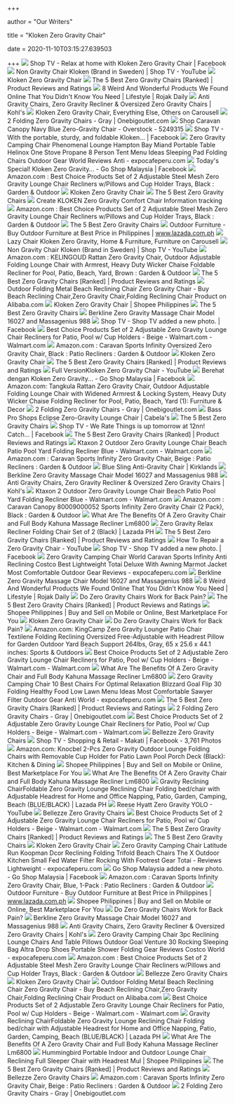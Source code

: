 +++
        
author = "Our Writers"
        
title = "Kloken Zero Gravity Chair"
        
date = 2020-11-10T03:15:27.639503
        
+++
[ ![](https://lookaside.fbsbx.com/lookaside/crawler/media/?media_id=421717538386912&get_thumbnail=1)](https://lookaside.fbsbx.com/lookaside/crawler/media/?media_id=421717538386912&get_thumbnail=1) Shop TV - Relax at home with Kloken Zero Gravity Chair | Facebook
[ ![](https://i.ytimg.com/vi/gH2zLvl4q2w/maxresdefault.jpg)](https://i.ytimg.com/vi/gH2zLvl4q2w/maxresdefault.jpg) Non Gravity Chair Kloken (Brand in Sweden) | Shop TV - YouTube
[ ![](https://www.shoptv.com.ph/media/catalog/product/cache/1/thumbnail/600x/6dcdb3bec3b7d3d8fa2d31ce95a0090e/k/l/kloken_602187-06.18.19_1.jpg)](https://www.shoptv.com.ph/media/catalog/product/cache/1/thumbnail/600x/6dcdb3bec3b7d3d8fa2d31ce95a0090e/k/l/kloken_602187-06.18.19_1.jpg) Kloken Zero Gravity Chair
[ ![](https://m.media-amazon.com/images/I/41eMc65Ve7L.jpg)](https://m.media-amazon.com/images/I/41eMc65Ve7L.jpg) The 5 Best Zero Gravity Chairs [Ranked] | Product Reviews and Ratings
[ ![](https://d3avoj45mekucs.cloudfront.net/rojakdaily/media/marcus-images/entertainment/musicians/20031819_20170217180327.jpg)](https://d3avoj45mekucs.cloudfront.net/rojakdaily/media/marcus-images/entertainment/musicians/20031819_20170217180327.jpg) 8 Weird And Wonderful Products We Found Online That You Didn't Know You  Need | Lifestyle | Rojak Daily
[ ![](https://media.kohlsimg.com/is/image/kohls/3945657_Brown?wid=500&hei=500&op_sharpen=1)](https://media.kohlsimg.com/is/image/kohls/3945657_Brown?wid=500&hei=500&op_sharpen=1) Anti Gravity Chairs, Zero Gravity Recliner & Oversized Zero Gravity Chairs  | Kohl's
[ ![](https://media.karousell.com/media/photos/products/2017/09/13/kloken_zero_gravity_chair_1505279756_1cd20b14.jpg)](https://media.karousell.com/media/photos/products/2017/09/13/kloken_zero_gravity_chair_1505279756_1cd20b14.jpg) Kloken Zero Gravity Chair, Everything Else, Others on Carousell
[ ![](https://onebigoutlet.com/media/catalog/product/cache/1/image/1200x1200/9df78eab33525d08d6e5fb8d27136e95/0/1/014-hg-14078_2_6.jpg)](https://onebigoutlet.com/media/catalog/product/cache/1/image/1200x1200/9df78eab33525d08d6e5fb8d27136e95/0/1/014-hg-14078_2_6.jpg) 2 Folding Zero Gravity Chairs - Gray | Onebigoutlet.com
[ ![](https://ak1.ostkcdn.com/images/products/5249315/Caravan-Canopy-Navy-Blue-Zero-Gravity-Chair-6283ad96-9ef1-46f2-9e46-a138ad341a02.jpg)](https://ak1.ostkcdn.com/images/products/5249315/Caravan-Canopy-Navy-Blue-Zero-Gravity-Chair-6283ad96-9ef1-46f2-9e46-a138ad341a02.jpg) Shop Caravan Canopy Navy Blue Zero-Gravity Chair - Overstock - 5249315
[ ![](https://lookaside.fbsbx.com/lookaside/crawler/media/?media_id=2667089716676084)](https://lookaside.fbsbx.com/lookaside/crawler/media/?media_id=2667089716676084) Shop TV - With the portable, sturdy, and foldable Kloken... | Facebook
[ ![](https://www.expocafeperu.com/w/2020/04/zero-gravity-camping-chair-phenomenal-lounge-hampton-bay-miand-portable-table-helinox-one-stove-propane-8-person-tent-menu-ideas-sleeping-pad-folding-chairs.jpg)](https://www.expocafeperu.com/w/2020/04/zero-gravity-camping-chair-phenomenal-lounge-hampton-bay-miand-portable-table-helinox-one-stove-propane-8-person-tent-menu-ideas-sleeping-pad-folding-chairs.jpg) Zero Gravity Camping Chair Phenomenal Lounge Hampton Bay Miand Portable  Table Helinox One Stove Propane 8 Person Tent Menu Ideas Sleeping Pad  Folding Chairs Outdoor Gear World Reviews Anti - expocafeperu.com
[ ![](https://lookaside.fbsbx.com/lookaside/crawler/media/?media_id=1987821231476726)](https://lookaside.fbsbx.com/lookaside/crawler/media/?media_id=1987821231476726) Today's Special! Kloken Zero Gravity... - Go Shop Malaysia | Facebook
[ ![](https://m.media-amazon.com/images/I/8119Pi+a1GL._AC_UL400_.jpg)](https://m.media-amazon.com/images/I/8119Pi+a1GL._AC_UL400_.jpg) Amazon.com : Best Choice Products Set of 2 Adjustable Steel Mesh Zero  Gravity Lounge Chair Recliners w/Pillows and Cup Holder Trays, Black :  Garden & Outdoor
[ ![](https://www.shoptv.com.ph/media/wysiwyg/productdesc/kloken_infographic_2.jpg)](https://www.shoptv.com.ph/media/wysiwyg/productdesc/kloken_infographic_2.jpg) Kloken Zero Gravity Chair
[ ![](https://specials-images.forbesimg.com/imageserve/5e9f903ddea8300007de881b/960x0.jpg?fit=scale)](https://specials-images.forbesimg.com/imageserve/5e9f903ddea8300007de881b/960x0.jpg?fit=scale) The 5 Best Zero Gravity Chairs
[ ![](https://lh3.googleusercontent.com/proxy/rh1dFEeCndywtx9kPwe7N3z_dUs6w3T_mr1pszHBei3CLeYaRA5VTLoVUHpVqq1AL2MbDRGNq5Y5PLllpRN_0DQjGsJ3ysqIdp1sKldGOu6GqQ84BQSZ-OfAkGcs4YgiC1izDl6pl4tSM2BWcAdVqbyPsVbGQA2jRjeuDn97-HkQENhhmOBS9oNdZh93GcxTZ-OxFdXidg4=w1200-h630-p-k-no-nu)](https://lh3.googleusercontent.com/proxy/rh1dFEeCndywtx9kPwe7N3z_dUs6w3T_mr1pszHBei3CLeYaRA5VTLoVUHpVqq1AL2MbDRGNq5Y5PLllpRN_0DQjGsJ3ysqIdp1sKldGOu6GqQ84BQSZ-OfAkGcs4YgiC1izDl6pl4tSM2BWcAdVqbyPsVbGQA2jRjeuDn97-HkQENhhmOBS9oNdZh93GcxTZ-OxFdXidg4=w1200-h630-p-k-no-nu)  Create KLOKEN Zero Gravity Comfort Chair Information tracking
[ ![](https://m.media-amazon.com/images/I/61XEou94cLL._AC_UL400_.jpg)](https://m.media-amazon.com/images/I/61XEou94cLL._AC_UL400_.jpg) Amazon.com : Best Choice Products Set of 2 Adjustable Steel Mesh Zero  Gravity Lounge Chair Recliners w/Pillows and Cup Holder Trays, Black :  Garden & Outdoor
[ ![](https://specials-images.forbesimg.com/imageserve/5e9f90a0dea8300007de881e/960x0.jpg?fit=scale)](https://specials-images.forbesimg.com/imageserve/5e9f90a0dea8300007de881e/960x0.jpg?fit=scale) The 5 Best Zero Gravity Chairs
[ ![](https://ph-test-11.slatic.net/p/557a16b69bdafacc09aa20d83407e39b.jpg)](https://ph-test-11.slatic.net/p/557a16b69bdafacc09aa20d83407e39b.jpg) Outdoor Furniture - Buy Outdoor Furniture at Best Price in Philippines |  www.lazada.com.ph
[ ![](https://media.karousell.com/media/photos/products/2017/09/10/lazy_chair_kloken_zero_gravity_1505010690_c753a3a0.jpg)](https://media.karousell.com/media/photos/products/2017/09/10/lazy_chair_kloken_zero_gravity_1505010690_c753a3a0.jpg) Lazy Chair Kloken Zero Gravity, Home & Furniture, Furniture on Carousell
[ ![](https://i.ytimg.com/vi/gH2zLvl4q2w/hqdefault.jpg)](https://i.ytimg.com/vi/gH2zLvl4q2w/hqdefault.jpg) Non Gravity Chair Kloken (Brand in Sweden) | Shop TV - YouTube
[ ![](https://images-na.ssl-images-amazon.com/images/I/61FyjfI3jxL._AC_SY450_.jpg)](https://images-na.ssl-images-amazon.com/images/I/61FyjfI3jxL._AC_SY450_.jpg) Amazon.com : KELINGOUD Rattan Zero Gravity Chair, Outdoor Adjustable  Folding Lounge Chair with Armrest, Heavy Duty Wicker Chaise Foldable  Recliner for Pool, Patio, Beach, Yard, Brown : Garden & Outdoor
[ ![](https://m.media-amazon.com/images/I/41uaF3wCmlL.jpg)](https://m.media-amazon.com/images/I/41uaF3wCmlL.jpg) The 5 Best Zero Gravity Chairs [Ranked] | Product Reviews and Ratings
[ ![](https://sc01.alicdn.com/kf/HTB1P3AWhrsrBKNjSZFpq6AXhFXaP.jpg)](https://sc01.alicdn.com/kf/HTB1P3AWhrsrBKNjSZFpq6AXhFXaP.jpg) Outdoor Folding Metal Beach Reclining Chair Zero Gravity Chair - Buy Beach  Reclining Chair,Zero Gravity Chair,Folding Reclining Chair Product on  Alibaba.com
[ ![](https://cf.shopee.ph/file/335f524b1accfcfe6216eb724a2accdb)](https://cf.shopee.ph/file/335f524b1accfcfe6216eb724a2accdb) Kloken Zero Gravity Chair | Shopee Philippines
[ ![](https://thumbor.forbes.com/thumbor/fit-in/1200x0/filters%3Aformat%28jpg%29/https%3A%2F%2Fspecials-images.forbesimg.com%2Fimageserve%2F5e9f900cdea8300007de8818%2F0x0.jpg)](https://thumbor.forbes.com/thumbor/fit-in/1200x0/filters%3Aformat%28jpg%29/https%3A%2F%2Fspecials-images.forbesimg.com%2Fimageserve%2F5e9f900cdea8300007de8818%2F0x0.jpg) The 5 Best Zero Gravity Chairs
[ ![](https://i5.walmartimages.com/asr/3b67ff55-2e0e-436a-8809-39b901b4edd3_1.853839b055c240c0d31f9b8952f6c727.jpeg?odnWidth%20u003d180%20u0026odnHeight%20u003d180%20u0026odnBg%20u003dffffff)](https://i5.walmartimages.com/asr/3b67ff55-2e0e-436a-8809-39b901b4edd3_1.853839b055c240c0d31f9b8952f6c727.jpeg?odnWidth%20u003d180%20u0026odnHeight%20u003d180%20u0026odnBg%20u003dffffff) Berkline Zero Gravity Massage Chair Model 16027 and Massagenius 988
[ ![](https://lookaside.fbsbx.com/lookaside/crawler/media/?media_id=3396266837091698)](https://lookaside.fbsbx.com/lookaside/crawler/media/?media_id=3396266837091698) Shop TV - Shop TV added a new photo. | Facebook
[ ![](https://i5.walmartimages.com/asr/3dd44a1f-9e08-4315-bbcd-ea4bd1818336_1.8047fbdbc80f28db6894805846f17eb9.jpeg?odnWidth=612&odnHeight=612&odnBg=ffffff)](https://i5.walmartimages.com/asr/3dd44a1f-9e08-4315-bbcd-ea4bd1818336_1.8047fbdbc80f28db6894805846f17eb9.jpeg?odnWidth=612&odnHeight=612&odnBg=ffffff) Best Choice Products Set of 2 Adjustable Zero Gravity Lounge Chair  Recliners for Patio, Pool w/ Cup Holders - Beige - Walmart.com - Walmart.com
[ ![](https://m.media-amazon.com/images/S/aplus-media/vc/08b2b097-d7f3-4d93-afd2-549a8eaf6cf1._SL300__.jpg)](https://m.media-amazon.com/images/S/aplus-media/vc/08b2b097-d7f3-4d93-afd2-549a8eaf6cf1._SL300__.jpg) Amazon.com : Caravan Sports Infinity Oversized Zero Gravity Chair, Black :  Patio Recliners : Garden & Outdoor
[ ![](https://www.shoptv.com.ph/media/catalog/product/cache/1/thumbnail/600x/6dcdb3bec3b7d3d8fa2d31ce95a0090e/k/l/kloken-602187-3_2.jpg)](https://www.shoptv.com.ph/media/catalog/product/cache/1/thumbnail/600x/6dcdb3bec3b7d3d8fa2d31ce95a0090e/k/l/kloken-602187-3_2.jpg) Kloken Zero Gravity Chair
[ ![](https://m.media-amazon.com/images/I/51M6ePtoZZL.jpg)](https://m.media-amazon.com/images/I/51M6ePtoZZL.jpg) The 5 Best Zero Gravity Chairs [Ranked] | Product Reviews and Ratings
[ ![](https://i.ytimg.com/vi/YdIDL10fHa8/mqdefault.jpg)](https://i.ytimg.com/vi/YdIDL10fHa8/mqdefault.jpg) Full VersionKloken Zero Gravity Chair  - YouTube
[ ![](https://lookaside.fbsbx.com/lookaside/crawler/media/?media_id=1926581614267355)](https://lookaside.fbsbx.com/lookaside/crawler/media/?media_id=1926581614267355) Berehat dengan Kloken Zero Gravity... - Go Shop Malaysia | Facebook
[ ![](https://images-na.ssl-images-amazon.com/images/I/71Cm2rrxYfL._AC_SL1200_.jpg)](https://images-na.ssl-images-amazon.com/images/I/71Cm2rrxYfL._AC_SL1200_.jpg) Amazon.com: Tangkula Rattan Zero Gravity Chair, Outdoor Adjustable Folding  Lounge Chair with Widened Armrest & Locking System, Heavy Duty Wicker  Chaise Folding Recliner for Pool, Patio, Beach, Yard (1): Furniture & Decor
[ ![](https://onebigoutlet.com/media/catalog/product/cache/1/image/1200x1200/9df78eab33525d08d6e5fb8d27136e95/0/1/014-hg-14078_1_9.jpg)](https://onebigoutlet.com/media/catalog/product/cache/1/image/1200x1200/9df78eab33525d08d6e5fb8d27136e95/0/1/014-hg-14078_1_9.jpg) 2 Folding Zero Gravity Chairs - Gray | Onebigoutlet.com
[ ![](https://basspro.scene7.com/is/image/BassPro/2645303_100199723_is)](https://basspro.scene7.com/is/image/BassPro/2645303_100199723_is) Bass Pro Shops Eclipse Zero-Gravity Lounge Chair | Cabela's
[ ![](https://thumbor.forbes.com/thumbor/711x711/https://specials-images.forbesimg.com/imageserve/5e9f91ca8c2caa0006e70b7b/960x0.jpg?fit=scale)](https://thumbor.forbes.com/thumbor/711x711/https://specials-images.forbesimg.com/imageserve/5e9f91ca8c2caa0006e70b7b/960x0.jpg?fit=scale) The 5 Best Zero Gravity Chairs
[ ![](https://lookaside.fbsbx.com/lookaside/crawler/media/?media_id=2651255871592802)](https://lookaside.fbsbx.com/lookaside/crawler/media/?media_id=2651255871592802) Shop TV - We Rate Things is up tomorrow at 12nn! Catch... | Facebook
[ ![](https://m.media-amazon.com/images/I/41mHBZJZbgL.jpg)](https://m.media-amazon.com/images/I/41mHBZJZbgL.jpg) The 5 Best Zero Gravity Chairs [Ranked] | Product Reviews and Ratings
[ ![](https://i5.walmartimages.com/asr/b9fa906c-f727-41b6-9779-e88e5a2da61c_1.48aa4e93b88a680cc6c23c3cf56ebc1b.jpeg)](https://i5.walmartimages.com/asr/b9fa906c-f727-41b6-9779-e88e5a2da61c_1.48aa4e93b88a680cc6c23c3cf56ebc1b.jpeg) Ktaxon 2 Outdoor Zero Gravity Lounge Chair Beach Patio Pool Yard Folding  Recliner Blue - Walmart.com - Walmart.com
[ ![](https://images-na.ssl-images-amazon.com/images/I/81DGybUYwOL.__AC_SY300_QL70_ML2_.jpg)](https://images-na.ssl-images-amazon.com/images/I/81DGybUYwOL.__AC_SY300_QL70_ML2_.jpg) Amazon.com : Caravan Sports Infinity Zero Gravity Chair, Beige : Patio  Recliners : Garden & Outdoor
[ ![](https://images.kirklands.com/is/image/Kirklands/181641?$tProduct$)](https://images.kirklands.com/is/image/Kirklands/181641?$tProduct$) Blue Sling Anti-Gravity Chair | Kirklands
[ ![](https://www.goldenteak.com/pub/media/catalog/product/cache/d34277c7c8b4e7f8dad76619a52772d5/l/d/ld-1500-rts-1a-stacked-gtwm.jpg)](https://www.goldenteak.com/pub/media/catalog/product/cache/d34277c7c8b4e7f8dad76619a52772d5/l/d/ld-1500-rts-1a-stacked-gtwm.jpg) Berkline Zero Gravity Massage Chair Model 16027 and Massagenius 988
[ ![](https://media.kohlsimg.com/is/image/kohls/3945659_Aqua?wid=500&hei=500&op_sharpen=1)](https://media.kohlsimg.com/is/image/kohls/3945659_Aqua?wid=500&hei=500&op_sharpen=1) Anti Gravity Chairs, Zero Gravity Recliner & Oversized Zero Gravity Chairs  | Kohl's
[ ![](https://i5.walmartimages.com/asr/de888692-c3ee-44b1-9c32-82f96ca30a01_1.d9a14e3c76776055f902b218ad590115.jpeg)](https://i5.walmartimages.com/asr/de888692-c3ee-44b1-9c32-82f96ca30a01_1.d9a14e3c76776055f902b218ad590115.jpeg) Ktaxon 2 Outdoor Zero Gravity Lounge Chair Beach Patio Pool Yard Folding  Recliner Blue - Walmart.com - Walmart.com
[ ![](https://images-na.ssl-images-amazon.com/images/I/718LZEI3cdL._AC_SL1500_.jpg)](https://images-na.ssl-images-amazon.com/images/I/718LZEI3cdL._AC_SL1500_.jpg) Amazon.com : Caravan Canopy 80009000052 Sports Infinity Zero Gravity Chair  (2 Pack), Black : Garden & Outdoor
[ ![](https://www.artsychicksrule.com/wp-content/uploads/2014/03/Chalk-Painted-Upholstered-Chair-Makeover-After-Styled-artsychicksrule.com-paintedupholstery-chalkpaint-diy-634x1000.jpg)](https://www.artsychicksrule.com/wp-content/uploads/2014/03/Chalk-Painted-Upholstered-Chair-Makeover-After-Styled-artsychicksrule.com-paintedupholstery-chalkpaint-diy-634x1000.jpg) What Are The Benefits Of A Zero Gravity Chair and Full Body Kahuna Massage  Recliner Lm6800
[ ![](https://ph-test-11.slatic.net/original/be980d773bebbcfcc5137195159d5136.jpg)](https://ph-test-11.slatic.net/original/be980d773bebbcfcc5137195159d5136.jpg) Zero Gravity Relax Recliner Folding Chair Set of 2 (Black) | Lazada PH
[ ![](https://www.top5reviewed.com/wp-content/uploads/2018/07/armchair-1.png)](https://www.top5reviewed.com/wp-content/uploads/2018/07/armchair-1.png) The 5 Best Zero Gravity Chairs [Ranked] | Product Reviews and Ratings
[ ![](https://i.ytimg.com/vi/71cerqB7Lwg/hqdefault.jpg)](https://i.ytimg.com/vi/71cerqB7Lwg/hqdefault.jpg) How To Repair a Zero Gravity Chair - YouTube
[ ![](https://lookaside.fbsbx.com/lookaside/crawler/media/?media_id=3334877589897290)](https://lookaside.fbsbx.com/lookaside/crawler/media/?media_id=3334877589897290) Shop TV - Shop TV added a new photo. | Facebook
[ ![](https://www.expocafeperu.com/w/2020/04/zero-gravity-camping-chair-world-caravan-sports-infinity-anti-reclining-costco-best-lightweight-totai-deluxe-with-awning-marmot-jacket-most-comfortable-1092x1201.jpg)](https://www.expocafeperu.com/w/2020/04/zero-gravity-camping-chair-world-caravan-sports-infinity-anti-reclining-costco-best-lightweight-totai-deluxe-with-awning-marmot-jacket-most-comfortable-1092x1201.jpg) Zero Gravity Camping Chair World Caravan Sports Infinity Anti Reclining  Costco Best Lightweight Totai Deluxe With Awning Marmot Jacket Most  Comfortable Outdoor Gear Reviews - expocafeperu.com
[ ![](https://cdn.shopify.com/s/files/1/0243/8127/products/Blue_Wool_Armchair_4_1024x1024.jpg?v%20u003d1490868446)](https://cdn.shopify.com/s/files/1/0243/8127/products/Blue_Wool_Armchair_4_1024x1024.jpg?v%20u003d1490868446) Berkline Zero Gravity Massage Chair Model 16027 and Massagenius 988
[ ![](https://d3avoj45mekucs.cloudfront.net/rojakdaily/media/marcus-images/entertainment/musicians/20031420_20170210110504.jpg)](https://d3avoj45mekucs.cloudfront.net/rojakdaily/media/marcus-images/entertainment/musicians/20031420_20170210110504.jpg) 8 Weird And Wonderful Products We Found Online That You Didn't Know You  Need | Lifestyle | Rojak Daily
[ ![](https://i.ytimg.com/vi/HbhNeeCmmrU/maxresdefault.jpg)](https://i.ytimg.com/vi/HbhNeeCmmrU/maxresdefault.jpg) Do Zero Gravity Chairs Work for Back Pain?
[ ![](https://m.media-amazon.com/images/I/5132QJVys-L.jpg)](https://m.media-amazon.com/images/I/5132QJVys-L.jpg) The 5 Best Zero Gravity Chairs [Ranked] | Product Reviews and Ratings
[ ![](https://cf.shopee.ph/file/25043a9d6c99824c7fb394bad8cd20ec_tn)](https://cf.shopee.ph/file/25043a9d6c99824c7fb394bad8cd20ec_tn) Shopee Philippines | Buy and Sell on Mobile or Online, Best Marketplace For  You
[ ![](https://www.shoptv.com.ph/media/catalog/product/cache/1/thumbnail/600x/6dcdb3bec3b7d3d8fa2d31ce95a0090e/6/0/602187-2.jpg)](https://www.shoptv.com.ph/media/catalog/product/cache/1/thumbnail/600x/6dcdb3bec3b7d3d8fa2d31ce95a0090e/6/0/602187-2.jpg) Kloken Zero Gravity Chair
[ ![](https://www.inversionexpert.com/wp-content/uploads/2015/05/zero-gravity-chair.jpg)](https://www.inversionexpert.com/wp-content/uploads/2015/05/zero-gravity-chair.jpg) Do Zero Gravity Chairs Work for Back Pain?
[ ![](https://images-na.ssl-images-amazon.com/images/I/71d-1wBjboL._AC_SL1390_.jpg)](https://images-na.ssl-images-amazon.com/images/I/71d-1wBjboL._AC_SL1390_.jpg) Amazon.com: KingCamp Zero Gravity Lounger Patio Chair Textilene Folding  Reclining Oversized Free-Adjustable with Headrest Pillow for Garden Outdoor  Yard Beach Support 264lbs, Gray, 65 x 25.6 x 44.1 inches: Sports & Outdoors
[ ![](https://i5.walmartimages.com/asr/ca448358-aef7-4077-857f-bb17dfcc6a54_1.ff8a01385edd7408dc95f25bb60af23b.jpeg?odnWidth=282&odnHeight=282&odnBg=ffffff)](https://i5.walmartimages.com/asr/ca448358-aef7-4077-857f-bb17dfcc6a54_1.ff8a01385edd7408dc95f25bb60af23b.jpeg?odnWidth=282&odnHeight=282&odnBg=ffffff) Best Choice Products Set of 2 Adjustable Zero Gravity Lounge Chair  Recliners for Patio, Pool w/ Cup Holders - Beige - Walmart.com - Walmart.com
[ ![](https://ak1.ostkcdn.com/images/products/16276982/P22640738.jpg?imwidth%20u003d320%20u0026impolicy%20u003dmedium)](https://ak1.ostkcdn.com/images/products/16276982/P22640738.jpg?imwidth%20u003d320%20u0026impolicy%20u003dmedium) What Are The Benefits Of A Zero Gravity Chair and Full Body Kahuna Massage  Recliner Lm6800
[ ![](https://www.expocafeperu.com/w/2020/04/zero-gravity-camping-chair-10-best-chairs-for-optimal-relaxation-blizzard-goal-flip-30-folding-healthy-food-low-lawn-menu-ideas-most-comfortable-sawyer-filter.jpg)](https://www.expocafeperu.com/w/2020/04/zero-gravity-camping-chair-10-best-chairs-for-optimal-relaxation-blizzard-goal-flip-30-folding-healthy-food-low-lawn-menu-ideas-most-comfortable-sawyer-filter.jpg) Zero Gravity Camping Chair 10 Best Chairs For Optimal Relaxation Blizzard  Goal Flip 30 Folding Healthy Food Low Lawn Menu Ideas Most Comfortable  Sawyer Filter Outdoor Gear Anti World - expocafeperu.com
[ ![](https://i.ytimg.com/vi/YzWxbKccqe0/maxresdefault.jpg)](https://i.ytimg.com/vi/YzWxbKccqe0/maxresdefault.jpg) The 5 Best Zero Gravity Chairs [Ranked] | Product Reviews and Ratings
[ ![](https://onebigoutlet.com/media/catalog/product/cache/1/image/1200x1200/9df78eab33525d08d6e5fb8d27136e95/0/1/014-hg-14078_3_6.jpg)](https://onebigoutlet.com/media/catalog/product/cache/1/image/1200x1200/9df78eab33525d08d6e5fb8d27136e95/0/1/014-hg-14078_3_6.jpg) 2 Folding Zero Gravity Chairs - Gray | Onebigoutlet.com
[ ![](https://i5.walmartimages.com/asr/140d83d3-0e23-4ae2-a889-2a50dcee1ebd.59c99234a0836f561e3bf500179e9b64.jpeg?odnWidth=282&odnHeight=282&odnBg=ffffff)](https://i5.walmartimages.com/asr/140d83d3-0e23-4ae2-a889-2a50dcee1ebd.59c99234a0836f561e3bf500179e9b64.jpeg?odnWidth=282&odnHeight=282&odnBg=ffffff) Best Choice Products Set of 2 Adjustable Zero Gravity Lounge Chair  Recliners for Patio, Pool w/ Cup Holders - Beige - Walmart.com - Walmart.com
[ ![](https://images-na.ssl-images-amazon.com/images/I/81Iih35VRQL._AC_SL1300_.jpg)](https://images-na.ssl-images-amazon.com/images/I/81Iih35VRQL._AC_SL1300_.jpg) Bellezze Zero Gravity Chairs
[ ![](https://lookaside.fbsbx.com/lookaside/crawler/media/?media_id=3639770446074668)](https://lookaside.fbsbx.com/lookaside/crawler/media/?media_id=3639770446074668) Shop TV - Shopping & Retail - Makati | Facebook - 3,761 Photos
[ ![](https://images-na.ssl-images-amazon.com/images/I/81DFTH32vgL._AC_SX466_.jpg)](https://images-na.ssl-images-amazon.com/images/I/81DFTH32vgL._AC_SX466_.jpg) Amazon.com: Knocbel 2-Pcs Zero Gravity Outdoor Lounge Folding Chairs with  Removable Cup Holder for Patio Lawn Pool Porch Deck (Black): Kitchen &  Dining
[ ![](https://cf.shopee.ph/file/5b6297f28c7ebe8d3abdabf7206b3fe2_tn)](https://cf.shopee.ph/file/5b6297f28c7ebe8d3abdabf7206b3fe2_tn) Shopee Philippines | Buy and Sell on Mobile or Online, Best Marketplace For  You
[ ![](https://i.pinimg.com/originals/6c/de/a9/6cdea97ced23580109173f97aa55b0e4.jpg)](https://i.pinimg.com/originals/6c/de/a9/6cdea97ced23580109173f97aa55b0e4.jpg) What Are The Benefits Of A Zero Gravity Chair and Full Body Kahuna Massage  Recliner Lm6800
[ ![](https://ph-test-11.slatic.net/shop/171d12e76aa32365d665f4ca00364ac3.png)](https://ph-test-11.slatic.net/shop/171d12e76aa32365d665f4ca00364ac3.png) Gravity Reclining ChairFoldable Zero Gravity Lounge Reclining Chair Folding  bed/chair with Adjustable Headrest for Home and Office Napping, Patio,  Garden, Camping, Beach (BLUE/BLACK) | Lazada PH
[ ![](https://i.ytimg.com/vi/MRWf84uD7_M/maxresdefault.jpg)](https://i.ytimg.com/vi/MRWf84uD7_M/maxresdefault.jpg) Reese Hyatt Zero Gravity YOLO - YouTube
[ ![](https://images-na.ssl-images-amazon.com/images/I/81Jt2kvklML._AC_SL1300_.jpg)](https://images-na.ssl-images-amazon.com/images/I/81Jt2kvklML._AC_SL1300_.jpg) Bellezze Zero Gravity Chairs
[ ![](https://i5.walmartimages.com/asr/567f34ba-3a86-4f5c-86a9-91e00b5eb7e8_1.f57687d082fb739542f10b354069cdf9.jpeg?odnWidth=282&odnHeight=282&odnBg=ffffff)](https://i5.walmartimages.com/asr/567f34ba-3a86-4f5c-86a9-91e00b5eb7e8_1.f57687d082fb739542f10b354069cdf9.jpeg?odnWidth=282&odnHeight=282&odnBg=ffffff) Best Choice Products Set of 2 Adjustable Zero Gravity Lounge Chair  Recliners for Patio, Pool w/ Cup Holders - Beige - Walmart.com - Walmart.com
[ ![](https://m.media-amazon.com/images/I/51Zy3BADmAL.jpg)](https://m.media-amazon.com/images/I/51Zy3BADmAL.jpg) The 5 Best Zero Gravity Chairs [Ranked] | Product Reviews and Ratings
[ ![](https://thumbor.forbes.com/thumbor/711x474/https://specials-images.forbesimg.com/imageserve/5e9f9135b5765a0006f25ada/960x0.jpg?fit=scale)](https://thumbor.forbes.com/thumbor/711x474/https://specials-images.forbesimg.com/imageserve/5e9f9135b5765a0006f25ada/960x0.jpg?fit=scale) The 5 Best Zero Gravity Chairs
[ ![](https://www.shoptv.com.ph/media/wysiwyg/productdesc/kloken_infographic_1.jpg)](https://www.shoptv.com.ph/media/wysiwyg/productdesc/kloken_infographic_1.jpg) Kloken Zero Gravity Chair
[ ![](https://www.expocafeperu.com/w/2020/04/zero-gravity-camping-chair-latitude-run-koopman-dcor-reclining-folding-trifold-beach-chairs-the-x-outdoor-kitchen-small-fed-water-filter-rocking-with-footrest.jpg)](https://www.expocafeperu.com/w/2020/04/zero-gravity-camping-chair-latitude-run-koopman-dcor-reclining-folding-trifold-beach-chairs-the-x-outdoor-kitchen-small-fed-water-filter-rocking-with-footrest.jpg) Zero Gravity Camping Chair Latitude Run Koopman Dcor Reclining Folding  Trifold Beach Chairs The X Outdoor Kitchen Small Fed Water Filter Rocking  With Footrest Gear Totai - Reviews Lightweight - expocafeperu.com
[ ![](https://lookaside.fbsbx.com/lookaside/crawler/media/?media_id=1950125128579670)](https://lookaside.fbsbx.com/lookaside/crawler/media/?media_id=1950125128579670) Go Shop Malaysia added a new photo. - Go Shop Malaysia | Facebook
[ ![](https://images-na.ssl-images-amazon.com/images/I/81OS8VNN5ML._AC_SY679_.jpg)](https://images-na.ssl-images-amazon.com/images/I/81OS8VNN5ML._AC_SY679_.jpg) Amazon.com : Caravan Sports Infinity Zero Gravity Chair, Blue, 1-Pack :  Patio Recliners : Garden & Outdoor
[ ![](https://ph-test-11.slatic.net/p/cbd59b1d063044bc7ff0a7100959cdec.jpg)](https://ph-test-11.slatic.net/p/cbd59b1d063044bc7ff0a7100959cdec.jpg) Outdoor Furniture - Buy Outdoor Furniture at Best Price in Philippines |  www.lazada.com.ph
[ ![](https://cf.shopee.ph/file/878fe9700d87b674fdac99c41eeee9c8_tn)](https://cf.shopee.ph/file/878fe9700d87b674fdac99c41eeee9c8_tn) Shopee Philippines | Buy and Sell on Mobile or Online, Best Marketplace For  You
[ ![](https://www.inversionexpert.com/wp-content/uploads/2015/05/zero-gravity-position.jpg)](https://www.inversionexpert.com/wp-content/uploads/2015/05/zero-gravity-position.jpg) Do Zero Gravity Chairs Work for Back Pain?
[ ![](https://www.shopreside.ca/images/products/180928100741-2082-cprl-01473-161-prm-1.jpg)](https://www.shopreside.ca/images/products/180928100741-2082-cprl-01473-161-prm-1.jpg) Berkline Zero Gravity Massage Chair Model 16027 and Massagenius 988
[ ![](https://media.kohlsimg.com/is/image/kohls/2477237_Brown_Tan?wid=500&hei=500&op_sharpen=1)](https://media.kohlsimg.com/is/image/kohls/2477237_Brown_Tan?wid=500&hei=500&op_sharpen=1) Anti Gravity Chairs, Zero Gravity Recliner & Oversized Zero Gravity Chairs  | Kohl's
[ ![](https://www.expocafeperu.com/w/2020/04/lightweight-camping-zero-gravity-chair-best-totai-costco-anti-caravan-sports-infinity-reclining-world-gci-outdoor-freeform-with-leg-rest-technology-coleman.001)](https://www.expocafeperu.com/w/2020/04/lightweight-camping-zero-gravity-chair-best-totai-costco-anti-caravan-sports-infinity-reclining-world-gci-outdoor-freeform-with-leg-rest-technology-coleman.001) Zero Gravity Camping Chair 3pc Reclining Lounge Chairs And Table Pillows  Outdoor Goal Venture 30 Rocking Sleeping Bag Altra Drop Shoes Portable  Shower Folding Gear Reviews Costco World - expocafeperu.com
[ ![](https://m.media-amazon.com/images/I/616KIhl4j6L._AC_UL400_.jpg)](https://m.media-amazon.com/images/I/616KIhl4j6L._AC_UL400_.jpg) Amazon.com : Best Choice Products Set of 2 Adjustable Steel Mesh Zero  Gravity Lounge Chair Recliners w/Pillows and Cup Holder Trays, Black :  Garden & Outdoor
[ ![](https://images-na.ssl-images-amazon.com/images/I/51TnhvV%2BmML._SS300_.jpg)](https://images-na.ssl-images-amazon.com/images/I/51TnhvV%2BmML._SS300_.jpg) Bellezze Zero Gravity Chairs
[ ![](https://i.ytimg.com/vi/p691zukbueY/maxresdefault.jpg)](https://i.ytimg.com/vi/p691zukbueY/maxresdefault.jpg) Kloken Zero Gravity Chair
[ ![](https://sc01.alicdn.com/kf/HTB1Nv0_QVXXXXahaXXXq6xXFXXXo/227895824/HTB1Nv0_QVXXXXahaXXXq6xXFXXXo.jpg_.webp)](https://sc01.alicdn.com/kf/HTB1Nv0_QVXXXXahaXXXq6xXFXXXo/227895824/HTB1Nv0_QVXXXXahaXXXq6xXFXXXo.jpg_.webp) Outdoor Folding Metal Beach Reclining Chair Zero Gravity Chair - Buy Beach  Reclining Chair,Zero Gravity Chair,Folding Reclining Chair Product on  Alibaba.com
[ ![](https://i5.walmartimages.com/asr/90d030ff-58fd-4c18-aef1-c7e44e19ae79_1.e187ff45e952eccc7cb339ebac8408a6.jpeg?odnWidth=282&odnHeight=282&odnBg=ffffff)](https://i5.walmartimages.com/asr/90d030ff-58fd-4c18-aef1-c7e44e19ae79_1.e187ff45e952eccc7cb339ebac8408a6.jpeg?odnWidth=282&odnHeight=282&odnBg=ffffff) Best Choice Products Set of 2 Adjustable Zero Gravity Lounge Chair  Recliners for Patio, Pool w/ Cup Holders - Beige - Walmart.com - Walmart.com
[ ![](https://ph-test-11.slatic.net/p/846bf2a921ce8867ce5b93a165db75b3.jpg)](https://ph-test-11.slatic.net/p/846bf2a921ce8867ce5b93a165db75b3.jpg) Gravity Reclining ChairFoldable Zero Gravity Lounge Reclining Chair Folding  bed/chair with Adjustable Headrest for Home and Office Napping, Patio,  Garden, Camping, Beach (BLUE/BLACK) | Lazada PH
[ ![](https://cdn.shopify.com/s/files/1/0042/1317/8438/products/tolix-back-rest-with-wood-black-1_800x.jpg?v%20u003d1536658635)](https://cdn.shopify.com/s/files/1/0042/1317/8438/products/tolix-back-rest-with-wood-black-1_800x.jpg?v%20u003d1536658635) What Are The Benefits Of A Zero Gravity Chair and Full Body Kahuna Massage  Recliner Lm6800
[ ![](https://cf.shopee.ph/file/f8d864618d09dd2810ec18c055ffc7c4_tn)](https://cf.shopee.ph/file/f8d864618d09dd2810ec18c055ffc7c4_tn) Hummingbird Portable Indoor and Outdoor Lounge Chair Reclining Full Sleeper  Chair with Headrest Mul | Shopee Philippines
[ ![](https://i.ytimg.com/vi/QjwEgmyU-Tc/maxresdefault.jpg)](https://i.ytimg.com/vi/QjwEgmyU-Tc/maxresdefault.jpg) The 5 Best Zero Gravity Chairs [Ranked] | Product Reviews and Ratings
[ ![](https://images-na.ssl-images-amazon.com/images/I/819ZxwAJFBL._AC_SL1300_.jpg)](https://images-na.ssl-images-amazon.com/images/I/819ZxwAJFBL._AC_SL1300_.jpg) Bellezze Zero Gravity Chairs
[ ![](https://m.media-amazon.com/images/I/61YirffjLaL._AC_UL400_.jpg)](https://m.media-amazon.com/images/I/61YirffjLaL._AC_UL400_.jpg) Amazon.com : Caravan Sports Infinity Zero Gravity Chair, Beige : Patio  Recliners : Garden & Outdoor
[ ![](https://onebigoutlet.com/media/catalog/product/cache/1/image/780x780/9df78eab33525d08d6e5fb8d27136e95/0/1/014-hg-14078_6_6.jpg)](https://onebigoutlet.com/media/catalog/product/cache/1/image/780x780/9df78eab33525d08d6e5fb8d27136e95/0/1/014-hg-14078_6_6.jpg) 2 Folding Zero Gravity Chairs - Gray | Onebigoutlet.com
